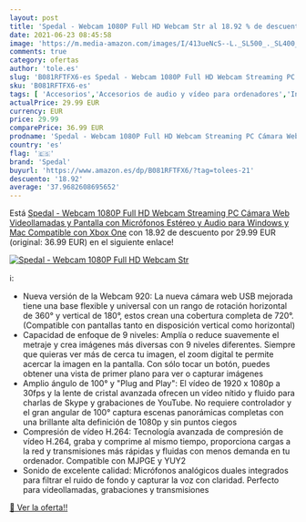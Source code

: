 ```yaml
---
layout: post
title: 'Spedal - Webcam 1080P Full HD Webcam Str al 18.92 % de descuento'
date: 2021-06-23 08:45:58
image: 'https://m.media-amazon.com/images/I/413ueNcS--L._SL500_._SL400_.jpg'
comments: true
category: ofertas
author: 'tole.es'
slug: 'B081RFTFX6-es Spedal - Webcam 1080P Full HD Webcam Streaming PC Cámara...'
sku: 'B081RFTFX6-es'
tags: [ 'Accesorios','Accesorios de audio y vídeo para ordenadores','Informática','Webcams y telefonía VoIP','spedal','xbox', ]
actualPrice: 29.99 EUR
currency: EUR
price: 29.99
comparePrice: 36.99 EUR
prodname: 'Spedal - Webcam 1080P Full HD Webcam Streaming PC Cámara Web Videollamadas y Pantalla con Micrófonos Estéreo y Audio para Windows y Mac Compatible con Xbox One'
country: 'es'
flag: '🇪🇸'
brand: 'Spedal'
buyurl: 'https://www.amazon.es/dp/B081RFTFX6/?tag=tolees-21'
descuento: '18.92'
average: '37.9682608695652'
---
```


Está [Spedal - Webcam 1080P Full HD Webcam Streaming PC Cámara Web Videollamadas y Pantalla con Micrófonos Estéreo y Audio para Windows y Mac Compatible con Xbox One](https://www.amazon.es/dp/B081RFTFX6/?tag=tolees-21) con 18.92 de descuento por 29.99 EUR (original: 36.99 EUR) en el siguiente enlace!

[![Spedal - Webcam 1080P Full HD Webcam Str](https://m.media-amazon.com/images/I/413ueNcS--L._SL500_._SL400_.jpg)](https://www.amazon.es/dp/B081RFTFX6/?tag=tolees-21)

ℹ️:

- Nueva versión de la Webcam 920: La nueva cámara web USB mejorada tiene una base flexible y universal con un rango de rotación horizontal de 360° y vertical de 180°, estos crean una cobertura completa de 720°. (Compatible con pantallas tanto en disposición vertical como horizontal)
- Capacidad de enfoque de 9 niveles: Amplía o reduce suavemente el metraje y crea imágenes más diversas con 9 niveles diferentes. Siempre que quieras ver más de cerca tu imagen, el zoom digital te permite acercar la imagen en la pantalla. Con sólo tocar un botón, puedes obtener una vista de primer plano para ver o capturar imágenes
- Amplio ángulo de 100° y "Plug and Play": El vídeo de 1920 x 1080p a 30fps y la lente de cristal avanzada ofrecen un vídeo nítido y fluido para charlas de Skype y grabaciones de YouTube. No requiere controlador y el gran angular de 100° captura escenas panorámicas completas con una brillante alta definición de 1080p y sin puntos ciegos
- Compresión de vídeo H.264: Tecnología avanzada de compresión de vídeo H.264, graba y comprime al mismo tiempo, proporciona cargas a la red y transmisiones más rápidas y fluidas con menos demanda en tu ordenador. Compatible con MJPGE y YUY2
- Sonido de excelente calidad: Micrófonos analógicos duales integrados para filtrar el ruido de fondo y capturar la voz con claridad. Perfecto para videollamadas, grabaciones y transmisiones

[🛒 Ver la oferta!!](https://www.amazon.es/dp/B081RFTFX6/?tag=tolees-21)
